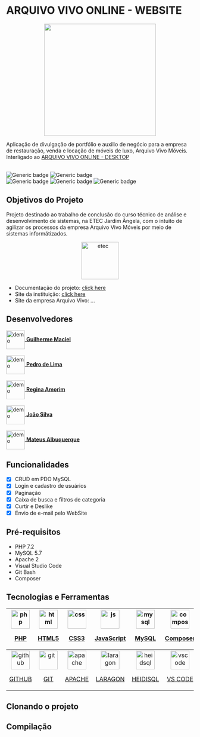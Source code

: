 # ARQUIVO VIVO ONLINE - WEBSITE
<p align="center"><img src="https://docs.google.com/uc?id=1qAuGdnJjZ9Cgf6_1fJcWp0KMl6WQArqf" height="300"></p>
Aplicação de divulgação de portfólio e auxilio de negócio para a empresa de restauração, venda e locação de móveis de luxo, Arquivo Vivo Móveis. Interligado ao 
<a href="https://github.com/Guilherme-Maciel/ArquivoVivo-Desktop">ARQUIVO VIVO ONLINE - DESKTOP</a><br><br>

![Generic badge](https://img.shields.io/badge/Status-Finalizado-green.svg)
![Generic badge](https://img.shields.io/badge/Versão-1.0-blue.svg)<br>
![Generic badge](https://img.shields.io/badge/php-7.2.19-purple.svg)
![Generic badge](https://img.shields.io/badge/mysql-5.7.24-purple.svg)
![Generic badge](https://img.shields.io/badge/apache-2.4.35-purple.svg)

## Objetivos do Projeto

Projeto destinado ao trabalho de conclusão do curso técnico
de análise e desenvolvimento de sistemas, na ETEC Jardim Ângela, com o intuito
de agilizar os processos da empresa Arquivo Vivo Móveis por meio de sistemas informátizados.
<div align="center">
  <img src="https://docs.google.com/uc?id=1Gqcfq_vQOWOGJfrDzVZUfSYCZPehdair" alt="etec" height="100" align="center">
</div>

- Documentação do projeto: <a href="">click here</a>
- Site da instituição: <a href="https://etecjardimangela.com.br/">click here</a>
- Site da empresa Arquivo Vivo: ...

## Desenvolvedores
<a href="https://github.com/Guilherme-Maciel">
<div height="100">
<img src="https://docs.google.com/uc?id=19qoghb1wCPMGqa2728Awu56tzEy0p8BU" alt="demo" height="50" align="center">
<b align="center">Guilherme Maciel</b>
</div>
</a>
<br>
<a href="https://github.com/pedrolnasci">
<div height="100">
<img src="https://docs.google.com/uc?id=1YE66i4ihkTVtbJaU8AoLFjXmKgB5RH4f" alt="demo" height="50" align="center">
<b align="center">Pedro de Lima</b>
</div>
</a>
<br>
<a href="https://github.com/Reginaa15">
<div height="100">
<img src="https://docs.google.com/uc?id=1ROfAtiBEQzawtZT2h7xNHuooq58-niA4" alt="demo" height="50" align="center">
<b align="center">Regina Amorim</b>
</div>
</a>
<br>
<a href="https://github.com/JoaoSilvaOliveira">
<div height="100">
<img src="https://docs.google.com/uc?id=1PK59YTyYhmxXn538EmojSDgNfhUjZueQ" alt="demo" height="50" align="center">
<b align="center">João Silva</b>
</div>
</a>
<br>
<a href="https://github.com/CafeComLeitte">
<div height="100">
<img src="https://docs.google.com/uc?id=17pJgjIGfOjjJL6b2XgQqRDrqzN99Dr-6" alt="demo" height="50" align="center">
<b align="center">Mateus Albuquerque</b>
</div>
</a>

## Funcionalidades
- [x] CRUD em PDO MySQL
- [x] Login e cadastro de usuários
- [x] Paginação
- [x] Caixa de busca e filtros de categoria
- [x] Curtir e Deslike
- [x] Envio de e-mail pelo WebSite

## Pré-requisitos
- PHP 7.2 
- MySQL 5.7
- Apache 2
- Visual Studio Code
- Git Bash
- Composer

## Tecnologias e Ferramentas

<div align="center">
  
| [<div align="center"><img src="https://upload.wikimedia.org/wikipedia/commons/thumb/2/27/PHP-logo.svg/2560px-PHP-logo.svg.png" alt="php" height="50px"><p>PHP</p></div></a>](https://www.php.net/) | [<div align="center"><img src="https://logodownload.org/wp-content/uploads/2016/10/html5-logo-8.png" alt="html" height="50px"><p>HTML5</p></div>](https://developer.mozilla.org/pt-BR/docs/Web/HTML) | [<div align="center"><img src="https://static.cdnlogo.com/logos/c/18/css.svg" alt="css" height="50px"><p>CSS3</p></div>](https://developer.mozilla.org/pt-BR/docs/Web/CSS) | [<div align="center"><img src="https://upload.wikimedia.org/wikipedia/commons/thumb/9/99/Unofficial_JavaScript_logo_2.svg/480px-Unofficial_JavaScript_logo_2.svg.png" alt="js" height="50px"><p>JavaScript</p></div>](https://developer.mozilla.org/pt-BR/docs/Web/JavaScript) | [<div align="center"><img src="https://www.blogson.com.br/wp-content/uploads/2020/12/logo-mysql-mysql-logo-png-images-are-download-crazypng-211.png" alt="mysql" height="50px"><p>MySQL</p></div>](https://dev.mysql.com/doc/) | [<div align="center"><img src="https://cdn.worldvectorlogo.com/logos/composer.svg" alt="composer" height="50px"><p>Composer</p></div>](https://getcomposer.org/) |
|--------|--------|--------|--------|--------|--------|
| [<div align="center"><img src="https://cdn-icons-png.flaticon.com/512/25/25231.png" alt="github" height="50px"><p>GITHUB</p></div></a>](https://github.com/) | [<div align="center"><img src="https://git-scm.com/images/logos/downloads/Git-Icon-1788C.png" alt="git" height="50px"><p>GIT</p></div></a>](https://git-scm.com/) | [<div align="center"><img src="https://upload.wikimedia.org/wikipedia/commons/thumb/1/10/Apache_HTTP_server_logo_%282019-present%29.svg/2560px-Apache_HTTP_server_logo_%282019-present%29.svg.png" alt="apache" height="50px"><p>APACHE</p></div></a>](https://httpd.apache.org/) | [<div align="center"><img src="https://cdn.worldvectorlogo.com/logos/laragon.svg" alt="laragon" height="50px"><p>LARAGON</p></div></a>](https://laragon.org/) | [<div align="center"><img src="https://upload.wikimedia.org/wikipedia/commons/3/32/HeidiSQL_logo_image.png" alt="heidsql" height="50px"><p>HEIDISQL</p></div></a>](https://www.heidisql.com/) | [<div align="center"><img src="https://upload.wikimedia.org/wikipedia/commons/thumb/9/9a/Visual_Studio_Code_1.35_icon.svg/2048px-Visual_Studio_Code_1.35_icon.svg.png" alt="vscode" height="50px"><p>VS CODE</p></div></a>](https://code.visualstudio.com/) | 

</div>

## Clonando o projeto

## Compilação
